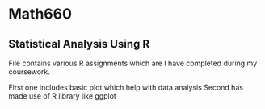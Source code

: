 # Math660

## Statistical Analysis Using R 

File contains various R assignments which are I have completed during my coursework.

First one includes basic plot which help with data analysis
Second has made use of R library like ggplot 
